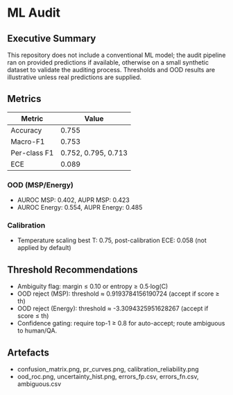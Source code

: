 # ML Audit
## Executive Summary
This repository does not include a conventional ML model; the audit pipeline ran on provided predictions if available, otherwise on a small synthetic dataset to validate the auditing process. Thresholds and OOD results are illustrative unless real predictions are supplied.
## Metrics
| Metric | Value |
|---|---|
| Accuracy | 0.755 |
| Macro-F1 | 0.753 |
| Per-class F1 | 0.752, 0.795, 0.713 |
| ECE | 0.089 |

### OOD (MSP/Energy)
- AUROC MSP: 0.402, AUPR MSP: 0.423
- AUROC Energy: 0.554, AUPR Energy: 0.485

### Calibration
- Temperature scaling best T: 0.75, post-calibration ECE: 0.058 (not applied by default)

## Threshold Recommendations
- Ambiguity flag: margin ≤ 0.10 or entropy ≥ 0.5·log(C)
- OOD reject (MSP): threshold ≈ 0.9193784156190724 (accept if score ≥ th)
- OOD reject (Energy): threshold ≈ -3.3094325951628267 (accept if score ≤ th)
- Confidence gating: require top-1 ≥ 0.8 for auto-accept; route ambiguous to human/QA.

## Artefacts
- confusion_matrix.png, pr_curves.png, calibration_reliability.png
- ood_roc.png, uncertainty_hist.png, errors_fp.csv, errors_fn.csv, ambiguous.csv

